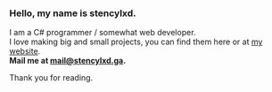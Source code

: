 ### Hello, my name is stencylxd.
I am a C# programmer / somewhat web developer.<br>
I love making big and small projects, you can find them here or at [my website](https://stencylxd.ga).<br>
**Mail me at mail@stencylxd.ga.**

Thank you for reading.
